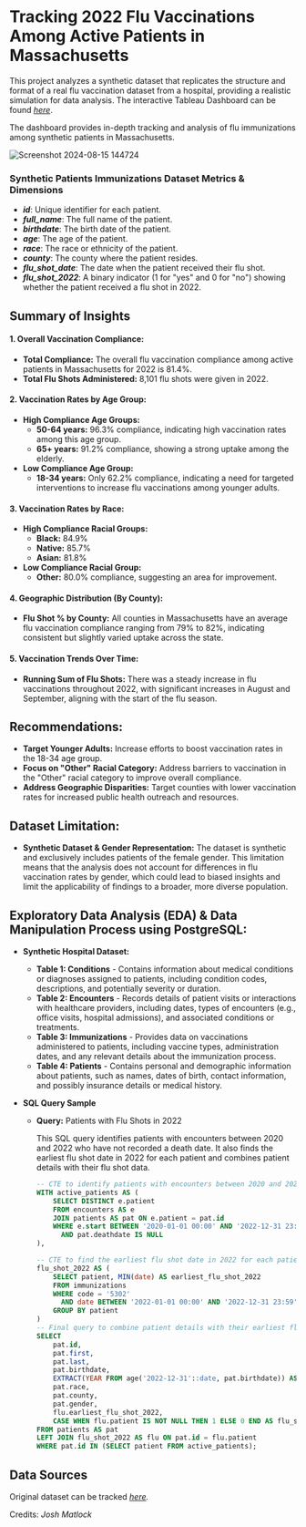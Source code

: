 # Tracking 2022 Flu Vaccinations Among Active Patients in Massachusetts

This project analyzes a synthetic dataset that replicates the structure and format of a real flu vaccination dataset from a hospital, providing a realistic simulation for data analysis. The interactive Tableau Dashboard can be found _[here](https://public.tableau.com/app/profile/martin.guiller.iii/viz/TrackingFluVaccinationsforActivePatientsin2022/Dashboard1?publish=yes)_.

The dashboard provides in-depth tracking and analysis of flu immunizations among synthetic patients in Massachusetts.

![Screenshot 2024-08-15 144724](https://github.com/user-attachments/assets/4a1c62f1-b07f-4234-9beb-e5d758fe2cab)

### Synthetic Patients Immunizations Dataset Metrics & Dimensions

- **_id_**: Unique identifier for each patient.
- **_full_name_**: The full name of the patient.
- **_birthdate_**: The birth date of the patient.
- **_age_**: The age of the patient.
- **_race_**: The race or ethnicity of the patient.
- **_county_**: The county where the patient resides.
- **_flu_shot_date_**: The date when the patient received their flu shot.
- **_flu_shot_2022_**: A binary indicator (1 for "yes" and 0 for "no") showing whether the patient received a flu shot in 2022.

## Summary of Insights

#### 1. Overall Vaccination Compliance:
  - **Total Compliance:** The overall flu vaccination compliance among active patients in Massachusetts for 2022 is 81.4%.
  - **Total Flu Shots Administered:** 8,101 flu shots were given in 2022.

#### 2. Vaccination Rates by Age Group:
  - **High Compliance Age Groups:**
    - **50-64 years:** 96.3% compliance, indicating high vaccination rates among this age group.
    - **65+ years:** 91.2% compliance, showing a strong uptake among the elderly.
  - **Low Compliance Age Group:**
    - **18-34 years:** Only 62.2% compliance, indicating a need for targeted interventions to increase flu vaccinations among younger adults.

#### 3. Vaccination Rates by Race:
  - **High Compliance Racial Groups:**
    - **Black:** 84.9%
    - **Native:** 85.7%
    - **Asian:** 81.8%
  - **Low Compliance Racial Group:**
    - **Other:** 80.0% compliance, suggesting an area for improvement.

#### 4. Geographic Distribution (By County):
  - **Flu Shot % by County:** All counties in Massachusetts have an average flu vaccination compliance ranging from 79% to 82%, indicating consistent but slightly varied uptake across the state.

#### 5. Vaccination Trends Over Time:
  - **Running Sum of Flu Shots:** There was a steady increase in flu vaccinations throughout 2022, with significant increases in August and September, aligning with the start of the flu season.

## Recommendations:
  - **Target Younger Adults:** Increase efforts to boost vaccination rates in the 18-34 age group.
  - **Focus on "Other" Racial Category:** Address barriers to vaccination in the "Other" racial category to improve overall compliance.
  - **Address Geographic Disparities:** Target counties with lower vaccination rates for increased public health outreach and resources.

## Dataset Limitation:
  - **Synthetic Dataset & Gender Representation:** The dataset is synthetic and exclusively includes patients of the female gender. This limitation means that the analysis does not account for differences in flu vaccination rates by gender, which could lead to biased insights and limit the applicability of findings to a broader, more diverse population.

## Exploratory Data Analysis (EDA) & Data Manipulation Process using PostgreSQL:
  - **Synthetic Hospital Dataset:**
    - **Table 1: Conditions** - Contains information about medical conditions or diagnoses assigned to patients, including condition codes, descriptions, and potentially severity or duration.
    - **Table 2: Encounters** - Records details of patient visits or interactions with healthcare providers, including dates, types of encounters (e.g., office visits, hospital admissions), and associated conditions or treatments.
    - **Table 3: Immunizations** - Provides data on vaccinations administered to patients, including vaccine types, administration dates, and any relevant details about the immunization process.
    - **Table 4: Patients** - Contains personal and demographic information about patients, such as names, dates of birth, contact information, and possibly insurance details or medical history.
      
  - **SQL Query Sample**
    - **Query:** Patients with Flu Shots in 2022

      This SQL query identifies patients with encounters between 2020 and 2022 who have not recorded a death date. It also finds the earliest flu shot date in 2022 for each patient and combines patient details with their flu shot data.

      ```sql
      -- CTE to identify patients with encounters between 2020 and 2022 and no recorded death date
      WITH active_patients AS (
          SELECT DISTINCT e.patient
          FROM encounters AS e
          JOIN patients AS pat ON e.patient = pat.id
          WHERE e.start BETWEEN '2020-01-01 00:00' AND '2022-12-31 23:59'
            AND pat.deathdate IS NULL
      ),

      -- CTE to find the earliest flu shot date in 2022 for each patient
      flu_shot_2022 AS (
          SELECT patient, MIN(date) AS earliest_flu_shot_2022 
          FROM immunizations
          WHERE code = '5302'
            AND date BETWEEN '2022-01-01 00:00' AND '2022-12-31 23:59'
          GROUP BY patient
      )
      -- Final query to combine patient details with their earliest flu shot data
      SELECT 
          pat.id,
          pat.first,
          pat.last,
          pat.birthdate,
          EXTRACT(YEAR FROM age('2022-12-31'::date, pat.birthdate)) AS age,
          pat.race,
          pat.county,
          pat.gender,
          flu.earliest_flu_shot_2022,
          CASE WHEN flu.patient IS NOT NULL THEN 1 ELSE 0 END AS flu_shot_2022
      FROM patients AS pat
      LEFT JOIN flu_shot_2022 AS flu ON pat.id = flu.patient
      WHERE pat.id IN (SELECT patient FROM active_patients);
      ```

## Data Sources

Original dataset can be tracked _[here](https://github.com/Data-Wizardry)._

Credits: _Josh Matlock_
